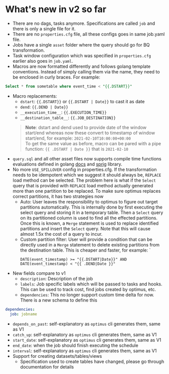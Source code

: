 # What's new in v2 so far

- There are no dags, tasks anymore. Specifications are called `job` and there is
  only a single file for it.
- There are no `properties.cfg` file, all these configs goes in same job.yaml file.
- Jobs have a single `asset` folder where the query should go for BQ transformation.
- Task window configuration which was specified in `properties.cfg` earlier also goes in 
  `job.yaml`.
- Macros are now formatted differently and follows golang template conventions.
  Instead of simply calling them via the name, they need to be enclosed in curly braces.
  For example:
```sql
Select * from sometable where event_time < "{{.DSTART}}"
```
- Macro replacements:
  - `dstart`: `{{.DSTART}}` or `{{.DSTART | Date}}` to cast it as date
  - `dend`: `{{.DEND | Date}}`
  - `__execution_time__`: `{{.EXECUTION_TIME}}`
  - `__destination_table__`: `{{.JOB_DESTINATION}}`
  > **Note**: dstart and dend used to provide date of the window start/end whereas
  now these convert to timestamp of window start/end, for example: 
  `2021-02-10T10:00:00+00:00` <br>
  To get the same value as before, macro can be pared with a pipe function:
  `{{ .DSTART | Date }}` that is `2021-02-10` 
- `query.sql` and all other asset files now supports compile time functions 
  evaluations defined in golang [docs](https://golang.org/pkg/text/template/) 
  and [sprig](http://masterminds.github.io/sprig/) library.
- No more `USE_SPILLOVER` config in properties.cfg. If the transformation needs 
  to be idempotent which we suggest it should always be, `REPLACE` load method can
  be selected. The problem here is what if the `Select` query that is provided with
  `REPLACE` load method actually generated more than one partition to be replaced.
  To make sure optimus replaces correct partitions, it has two strategies now
  - Auto: User leaves the responsibility to optimus to figure out target partitions
    automatically. This is internally done by first executing the select query and
    storing it in a temporary table. Then a `Select` query on its partitioned column
    is used to find all the effected partitions. Once this is known, a `Merge` 
    statement is used to replace identified partitions and insert the `Select` query.
    Note that this will cause almost 1.5x the cost of a query to incur.
  - Custom partition filter: User will provide a condition that can be directly used
    in a `Merge` statement to delete existing partitions from the destination table.
    This is cheaper and faster, for example: `
    ```
    DATE(event_timestamp) >= "{{.DSTART|Date}}" AND DATE(event_timestamp) < "{{ .DEND|Date }}"
    ```
- New fields compare to v1
  - `description`: Description of the job
  - `labels`: Job specific labels which will be passed to tasks and hooks. This 
     can be used to track cost, find jobs created by optimus, etc.
  - `dependencies`: This no longer support custom time delta for now. There is a
    new schema to define this
```yaml
dependencies:
  job: jobname
```
  - `depends_on_past`: self-explanatory as `optimus` cli generates them, same as V1
  - `catch_up`: self-explanatory as `optimus` cli generates them, same as V1
  - `start_date`: self-explanatory as `optimus` cli generates them, same as V1
  - `end_date`: when the job should finish executing the schedule
  - `interval`: self-explanatory as `optimus` cli generates them, same as V1
- Support for creating datasets/tables/views
  - Specification used to create tables have changed, please go through documentation
  for details
  

